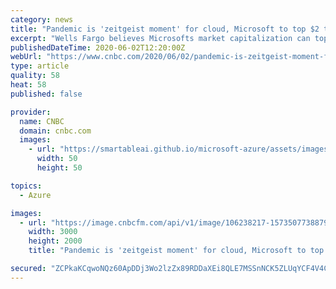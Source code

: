 ```yaml
---
category: news
title: "Pandemic is 'zeitgeist moment' for cloud, Microsoft to top $2 trillion in 2 years, Wells Fargo says"
excerpt: "Wells Fargo believes Microsofts market capitalization can top $2 trillion in the next few years due to strength in its cloud business."
publishedDateTime: 2020-06-02T12:20:00Z
webUrl: "https://www.cnbc.com/2020/06/02/pandemic-is-zeitgeist-moment-for-cloud-microsoft-to-top-2-trillion-in-2-years-wells-fargo-says.html"
type: article
quality: 58
heat: 58
published: false

provider:
  name: CNBC
  domain: cnbc.com
  images:
    - url: "https://smartableai.github.io/microsoft-azure/assets/images/organizations/cnbc.com-50x50.jpg"
      width: 50
      height: 50

topics:
  - Azure

images:
  - url: "https://image.cnbcfm.com/api/v1/image/106238217-1573507738879gettyimages-1173107668.jpeg?v=1576761575"
    width: 3000
    height: 2000
    title: "Pandemic is 'zeitgeist moment' for cloud, Microsoft to top $2 trillion in 2 years, Wells Fargo says"

secured: "ZCPkaKCqwoNQz60ApDDj3Wo2lzZx89RDDaXEi8QLE7MSSnNCK5ZLUqYCF4V4C7ORjkAPMDBx09+ZpfZuxt+o2cMTZYUUn+HaoFxudCMWnWdt05SjN24Jtfe9Ms0fKWiYhbBuIo4/DiWOEWWOZCCvpAPIX4o43ieyhsUFybD90/rCI3v1sNCPu9Z+X2i+wLiubO0kEblLwLZCKBVong8Qu0aD9phhdpUWp3NRcJqSjAu1klQveZUhYPTijhSr7oQum94jdpx9xbmrKufczozRafj8YVRtR/gaCVBbFGNytKnyyJiTHU2T2p8emgYJO1IvlFlThATqxvc46JWSILhorJ+Am6o9FjWn9KZDePW4oKtvBKk5HJybMVfnav0gi8Dp7c4Su+lwJmZH0h14xMpQD/uGC79xiNXqiXyUHMiMHDV8SPbKLTdaTrRaVCuQ3IrI6dE8FmELTr+okXmUGLpeVbr21f3q0HiQTDQh1V1AVbI=;lre1FAt9WSoMNlE03Z3H/A=="
---
```


